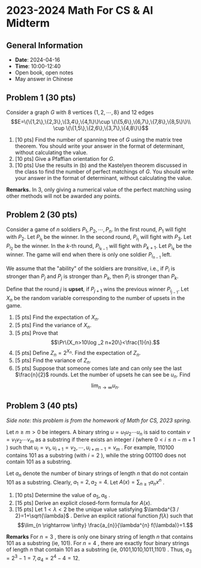 # 2023-2024 Math For CS & AI Midterm
## General Information
- **Date**: 2024-04-16
- **Time**: 10:00-12:40
- Open book, open notes
- May answer in Chinese

## Problem 1 (30 pts)
Consider a graph $G$ with 8 vertices $\{1,2,\cdots,8\}$ and 12 edges 
$$E=\{\{1,2\},\{2,3\},\{3,4\},\{4,1\}\}\cup \{\{5,6\},\{6,7\},\{7,8\},\{8,5\}\}\\
\cup \{\{1,5\},\{2,6\},\{3,7\},\{4,8\}\}$$

1. [10 pts] Find the number of spanning tree of $G$ using the matrix tree theorem. You should write your answer in the format of determinant, without calculating the value.
2. [10 pts] Give a Pfaffian orientation for $G$.
3. [10 pts] Use the results in (b) and the Kastelyen theorem discussed in the class to find the number of perfect matchings of $G$. You should write your answer in the format of determinant, without calculating the value.

**Remarks.** In 3, only giving a numerical value of the perfect matching using other methods will not be awarded any points.

## Problem 2 (30 pts)
Consider a game of $n$ soldiers $P_1,P_2,\cdots,P_n$. In the first round, $P_1$ will fight with $P_2$. Let $P_{i_1}$ be the winner. In the second round, $P_{i_1}$ will fight with $P_3$. Let $P_{i_2}$ be the winner. In the $k$-th round, $P_{i_{k-1}}$ will fight with $P_{k+1}$. Let $P_{i_k}$ be the winner. The game will end when there is only one soldier $P_{i_{n-1}}$ left.

We assume that the "ability" of the soldiers are *transitive*, i.e., if $P_i$ is stronger than $P_j$ and $P_j$ is stronger than $P_k$, then $P_i$ is stronger than $P_k$.

Define that the round $j$ is **upset**, if $P_{j+1}$ wins the previous winner $P_{i_{j-1}}$. Let $X_n$ be the random variable corresponding to the number of upsets in the game.

1. [5 pts] Find the expectation of $X_n$.
2. [5 pts] Find the variance of $X_n$.
3. [5 pts] Prove that
$$\Pr\{X_n>10\log _2 n+20\}<\frac{1}{n}.$$
4. [5 pts] Define $Z_n=2^{X_n}$. Find the expectation of $Z_n$.
5. [5 pts] Find the variance of $Z_n$.
6. [5 pts] Suppose that someone comes late and can only see the last $\frac{n}{2}$ rounds. Let the number of upsets he can see be $u_n$. Find 
$$
\lim_{n\to \infty}u_n.
$$

## Problem 3 (40 pts)
*Side note: this problem is from the homework of Math for CS, 2023 spring.*

Let  $n \geq m>0$ be integers. A binary string  $u=u_{1} u_{2} \cdots u_{n}$ is said to contain  $v=v_{1} v_{2} \cdots v_{m}$ as a substring if there exists an integer  $i$ (where $0 < i \le n-m+1$ ) such that  $u_{i}=v_{1}, u_{i+1}=v_{2}, \cdots, u_{i+m-1}=v_{m}$ . For example, 110100 contains 101 as a substring (with  $i=2$  ), while the string 001100 does not contain 101 as a substring.

Let $a_{n}$ denote the number of binary strings of length $n$ that do not contain 101 as a substring. Clearly,  $a_{1}=2, a_{2}=4$. Let  $A(x)=\sum_{n \geq 1} a_{n} x^{n}$ .
1. [10 pts] Determine the value of $a_{5}, a_{6}$ .
2. [15 pts] Derive an explicit closed-form formula for $A(x)$.
3. [15 pts] Let  $1<\lambda<2$ be the unique value satisfying  $\lambda^{3 / 2}=1+\sqrt{\lambda}$ . Derive an explicit rational function  $f(\lambda)$ such that
$$\lim_{n \rightarrow \infty} \frac{a_{n}}{\lambda^{n} f(\lambda)}=1.$$

**Remarks** For  $n=3$ , there is only one binary string of length  $n$ that contains 101 as a substring (ie, 101). For $n=4$ , there are exactly four binary strings of length  $n$  that contain 101 as a substring (ie,  0101,1010,1011,1101) . Thus,  $a_{3}=2^{3}-1=7, a_{4}=2^{4}-4=12$.
